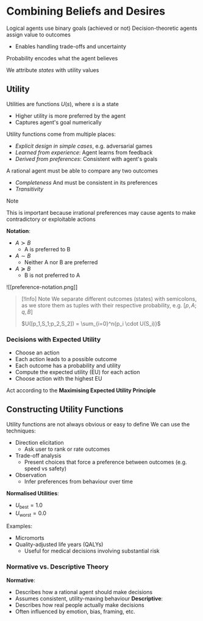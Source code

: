 
# Combining Beliefs and Desires
Logical agents use binary goals (achieved or not)
Decision-theoretic agents assign value to outcomes
- Enables handling trade-offs and uncertainty

Probability encodes what the agent believes

We attribute *states* with utility values

## Utility
Utilities are functions $U(s)$, where $s$ is a state
- Higher utility is more preferred by the agent
- Captures agent's goal numerically

Utility functions come from multiple places:
- *Explicit design in simple cases*, e.g. adversarial games
- *Learned from experience*: Agent learns from feedback
- *Derived from preferences*: Consistent with agent's goals

A rational agent must be able to compare any two outcomes
- *Completeness*
And must be consistent in its preferences
- *Transitivity*

>[!Note]
>This is important because irrational preferences may cause agents to make contradictory or exploitable actions

**Notation**:
- $A \succ B$
	- A is preferred to B
- $A \sim B$
	- Neither A nor B are preferred
- $A \succeq B$ 
	- B is not preferred to A

![[preference-notation.png]]

>[!Info] Note
>We separate different outcomes (states) with semicolons, as we store them as tuples with their respective probability, e.g. $[p,A;q,B]$
>
>$U([p_1,S_1;p_2,S_2]) = \sum_{i=0}^n{p_i \cdot U(S_i)}$


### Decisions with Expected Utility
- Choose an action
- Each action leads to a possible outcome
- Each outcome has a probability and utility
- Compute the expected utility (EU) for each action
- Choose action with the highest EU


Act according to the **Maximising Expected Utility Principle**


## Constructing Utility Functions
Utility functions are not always obvious or easy to define
We can use the techniques:
- Direction elicitation
	- Ask user to rank or rate outcomes
- Trade-off analysis
	- Present choices that force a preference between outcomes (e.g. speed vs safety)
- Observation
	- Infer preferences from behaviour over time

**Normalised Utilities**:
- $U_{\text{best}}=1.0$
- $U_{\text{worst}}=0.0$

Examples:
- Micromorts
- Quality-adjusted life years (QALYs)
	- Useful for medical decisions involving substantial risk


### Normative vs. Descriptive Theory
**Normative**:
- Describes how a rational agent should make decisions
- Assumes consistent, utility-maxing behaviour
**Descriptive**:
- Describes how real people actually make decisions
- Often influenced by emotion, bias, framing, etc.




